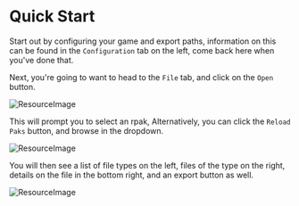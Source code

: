 # Quick Start #
Start out by configuring your game and export paths, information on this can be found in the `Configuration` tab on the left, come back here when you've done that.

Next, you're going to want to head to the `File` tab, and click on the `Open` button.

![ResourceImage](Resources/HelpMenu/QuickStart/OpenFile.png)

This will prompt you to select an rpak, Alternatively, you can click the `Reload Paks` button, and browse in the dropdown.

![ResourceImage](Resources/HelpMenu/QuickStart/DropdownPaks.png)

You will then see a list of file types on the left, files of the type on the right, details on the file in the bottom right, and an export button as well.

![ResourceImage](Resources/HelpMenu/QuickStart/Demo.png)